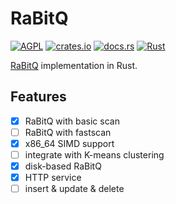 # RaBitQ

[![AGPL](https://img.shields.io/github/license/kemingy/rabitq)](https://www.tldrlegal.com/license/gnu-affero-general-public-license-v3-agpl-3-0)
[![crates.io](https://img.shields.io/crates/v/rabitq.svg)](https://crates.io/crates/rabitq)
[![docs.rs](https://docs.rs/rabitq/badge.svg)](https://docs.rs/rabitq)
[![Rust](https://github.com/kemingy/rabitq/actions/workflows/rust.yml/badge.svg)](https://github.com/kemingy/rabitq/actions/workflows/rust.yml)

[RaBitQ](https://github.com/gaoj0017/RaBitQ) implementation in Rust.

## Features

- [x] RaBitQ with basic scan
- [ ] RaBitQ with fastscan
- [x] x86_64 SIMD support
- [ ] integrate with K-means clustering
- [x] disk-based RaBitQ
- [x] HTTP service
- [ ] insert & update & delete

